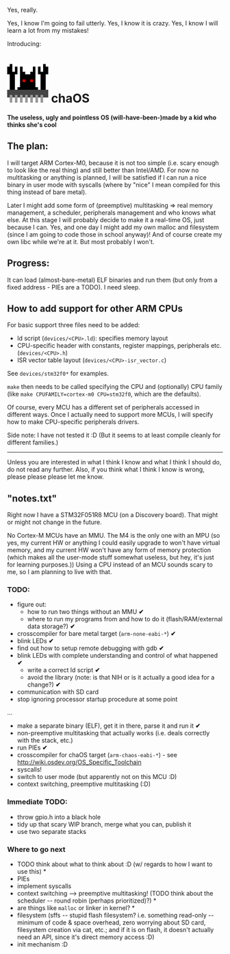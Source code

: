 Yes, really.

Yes, I know I'm going to fail utterly. Yes, I know it is crazy. Yes, I know I will learn a lot from my mistakes!

Introducing:

![chaOS logo](https://github.com/anotherkamila/chaOS/raw/master/logo-large.png) chaOS
=====================================================================================

**The useless, ugly and pointless OS (will-have-been-)made by a kid who thinks she's cool**

The plan:
---------

I will target ARM Cortex-M0, because it is not too simple (i.e. scary enough to look like the real thing) and still better than Intel/AMD.
For now no multitasking or anything is planned, I will be satisfied if I can run a nice binary in user mode with syscalls (where by "nice" I mean compiled for this thing instead of bare metal).

Later I might add some form of (preemptive) multitasking => real memory management, a scheduler, peripherals management and who knows what else. At this stage I will probably decide to make it a real-time OS, just because I can. Yes, and one day I might add my own malloc and filesystem (since I am going to code those in school anyway)! And of course create my own libc while we're at it. But most probably I won't.

Progress:
---------

It can load (almost-bare-metal) ELF binaries and run them (but only from a fixed address - PIEs are a TODO). I need sleep.

How to add support for other ARM CPUs
-------------------------------------

For basic support three files need to be added:

- ld script (`devices/<CPU>.ld`): specifies memory layout
- CPU-specific header with constants, register mappings, peripherals etc. (`devices/<CPU>.h`)
- ISR vector table layout (`devices/<CPU>-isr_vector.c`)

See `devices/stm32f0*` for examples.

`make` then needs to be called specifying the CPU and (optionally) CPU family (like `make CPUFAMILY=cortex-m0 CPU=stm32f0`, which are the defaults).

Of course, every MCU has a different set of peripherals accessed in different ways. Once I actually need to support more MCUs, I will specify how to make CPU-specific peripherals drivers.

Side note: I have not tested it :D (But it seems to at least compile cleanly for different families.)

----------------------------------------------------------------------------

Unless you are interested in what I think I know and what I think I should do, do not read any further. Also, if you think what I think I know is wrong, please please please let me know.

"notes.txt"
-----------

Right now I have a STM32F051R8 MCU (on a Discovery board). That might or might not change in the future.

No Cortex-M MCUs have an MMU. The M4 is the only one with an MPU (so yes, my current HW or anything I could easily upgrade to won't have virtual memory, and my current HW won't have any form of memory protection (which makes all the user-mode stuff somewhat useless, but hey, it's just for learning purposes.)) Using a CPU instead of an MCU sounds scary to me, so I am planning to live with that.

### TODO:

 - figure out:
   - how to run two things without an MMU  **✔**
   - where to run my programs from and how to do it (flash/RAM/external data storage?)  **✔**
 - crosscompiler for bare metal target (`arm-none-eabi-*`)  **✔**
 - blink LEDs  **✔**
 - find out how to setup remote debugging with gdb  **✔**
 - blink LEDs with complete understanding and control of what happened  **✔**
   - write a correct ld script  **✔**
   - avoid the library (note: is that NIH or is it actually a good idea for a change?)  **✔**
 - communication with SD card
 - stop ignoring processor startup procedure at some point

...

 - make a separate binary (ELF), get it in there, parse it and run it  **✔**
 - non-preemptive multitasking that actually works (i.e. deals correctly with the stack, etc.)
 - run PIEs  **✔**
 - crosscompiler for chaOS target (`arm-chaos-eabi-*`) - see http://wiki.osdev.org/OS_Specific_Toolchain
 - syscalls!
 - switch to user mode (but apparently not on this MCU :D)
 - context switching, preemptive multitasking (:D)

### Immediate TODO:

 - throw gpio.h into a black hole
 - tidy up that scary WIP branch, merge what you can, publish it
 - use two separate stacks

### Where to go next

 - TODO think about what to think about :D (w/ regards to how I want to use this) \*
 - PIEs
 - implement syscalls
 - context switching --> preemptive multitasking! (TODO think about the scheduler -- round robin (perhaps prioritized)?) \*
 - are things like `malloc` or linker in kernel? \*
 - filesystem (sffs -- stupid flash filesystem? i.e. something read-only -- minimum of code & space overhead, zero worrying about SD card, filesystem creation via cat, etc.; and if it is on flash, it doesn't actually need an API, since it's direct memory access :D)
 - init mechanism :D
